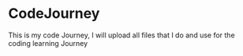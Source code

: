 # CodeJourney
This is my code Journey, I will upload all files that I do and use for the coding learning Journey
